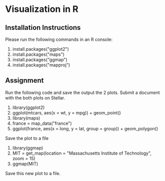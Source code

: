 # Visualization in R

## Installation Instructions

Please run the following commands in an R console:

1. install.packages("ggplot2")
2. install.packages("maps")
3. install.packages("ggmap")
4. install.packages("mapproj")

## Assignment

Run the following code and save the output the 2 plots. Submit a document with the both plots on Stellar.

1. library(ggplot2)
2. ggplot(mtcars, aes(x = wt, y = mpg)) + geom_point()
3. library(maps)
4. france = map_data("france")
5. ggplot(france, aes(x = long, y = lat, group = group)) + geom_polygon()

Save the plot to a file

1. library(ggmap)
2. MIT = get_map(location = "Massachusetts Institute of Technology", zoom = 15)
3. ggmap(MIT)

Save this new plot to a file.
